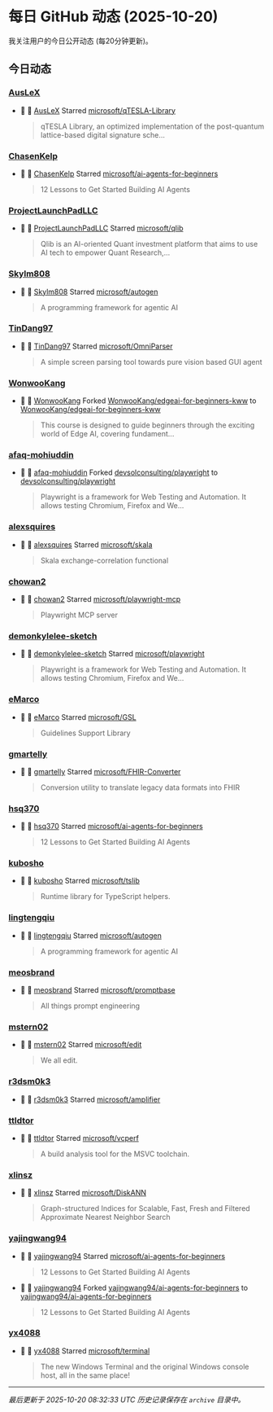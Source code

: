 # 每日 GitHub 动态 (2025-10-20)

我关注用户的今日公开动态 (每20分钟更新)。

## 今日动态

### [AusLeX](https://github.com/AusLeX)
- 🌟 👤 [AusLeX](https://github.com/AusLeX) Starred [microsoft/qTESLA-Library](https://github.com/microsoft/qTESLA-Library)
  > qTESLA Library, an optimized implementation of the post-quantum lattice-based digital signature sche...

### [ChasenKelp](https://github.com/ChasenKelp)
- 🌟 👤 [ChasenKelp](https://github.com/ChasenKelp) Starred [microsoft/ai-agents-for-beginners](https://github.com/microsoft/ai-agents-for-beginners)
  > 12 Lessons to Get Started Building AI Agents

### [ProjectLaunchPadLLC](https://github.com/ProjectLaunchPadLLC)
- 🌟 👤 [ProjectLaunchPadLLC](https://github.com/ProjectLaunchPadLLC) Starred [microsoft/qlib](https://github.com/microsoft/qlib)
  > Qlib is an AI-oriented Quant investment platform that aims to use AI tech to empower Quant Research,...

### [Skylm808](https://github.com/Skylm808)
- 🌟 👤 [Skylm808](https://github.com/Skylm808) Starred [microsoft/autogen](https://github.com/microsoft/autogen)
  > A programming framework for agentic AI

### [TinDang97](https://github.com/TinDang97)
- 🌟 👤 [TinDang97](https://github.com/TinDang97) Starred [microsoft/OmniParser](https://github.com/microsoft/OmniParser)
  > A simple screen parsing tool towards pure vision based GUI agent

### [WonwooKang](https://github.com/WonwooKang)
- 🍴 👤 [WonwooKang](https://github.com/WonwooKang) Forked [WonwooKang/edgeai-for-beginners-kww](https://github.com/WonwooKang/edgeai-for-beginners-kww) to [WonwooKang/edgeai-for-beginners-kww](https://github.com/WonwooKang/edgeai-for-beginners-kww)
  > This course is designed to guide beginners through the exciting world of Edge AI, covering fundament...

### [afaq-mohiuddin](https://github.com/afaq-mohiuddin)
- 🍴 👤 [afaq-mohiuddin](https://github.com/afaq-mohiuddin) Forked [devsolconsulting/playwright](https://github.com/devsolconsulting/playwright) to [devsolconsulting/playwright](https://github.com/devsolconsulting/playwright)
  > Playwright is a framework for Web Testing and Automation. It allows testing Chromium, Firefox and We...

### [alexsquires](https://github.com/alexsquires)
- 🌟 👤 [alexsquires](https://github.com/alexsquires) Starred [microsoft/skala](https://github.com/microsoft/skala)
  > Skala exchange-correlation functional

### [chowan2](https://github.com/chowan2)
- 🌟 👤 [chowan2](https://github.com/chowan2) Starred [microsoft/playwright-mcp](https://github.com/microsoft/playwright-mcp)
  > Playwright MCP server

### [demonkylelee-sketch](https://github.com/demonkylelee-sketch)
- 🌟 👤 [demonkylelee-sketch](https://github.com/demonkylelee-sketch) Starred [microsoft/playwright](https://github.com/microsoft/playwright)
  > Playwright is a framework for Web Testing and Automation. It allows testing Chromium, Firefox and We...

### [eMarco](https://github.com/eMarco)
- 🌟 👤 [eMarco](https://github.com/eMarco) Starred [microsoft/GSL](https://github.com/microsoft/GSL)
  > Guidelines Support Library

### [gmartelly](https://github.com/gmartelly)
- 🌟 👤 [gmartelly](https://github.com/gmartelly) Starred [microsoft/FHIR-Converter](https://github.com/microsoft/FHIR-Converter)
  > Conversion utility to translate legacy data formats into FHIR

### [hsq370](https://github.com/hsq370)
- 🌟 👤 [hsq370](https://github.com/hsq370) Starred [microsoft/ai-agents-for-beginners](https://github.com/microsoft/ai-agents-for-beginners)
  > 12 Lessons to Get Started Building AI Agents

### [kubosho](https://github.com/kubosho)
- 🌟 👤 [kubosho](https://github.com/kubosho) Starred [microsoft/tslib](https://github.com/microsoft/tslib)
  > Runtime library for TypeScript helpers.

### [lingtengqiu](https://github.com/lingtengqiu)
- 🌟 👤 [lingtengqiu](https://github.com/lingtengqiu) Starred [microsoft/autogen](https://github.com/microsoft/autogen)
  > A programming framework for agentic AI

### [meosbrand](https://github.com/meosbrand)
- 🌟 👤 [meosbrand](https://github.com/meosbrand) Starred [microsoft/promptbase](https://github.com/microsoft/promptbase)
  > All things prompt engineering

### [mstern02](https://github.com/mstern02)
- 🌟 👤 [mstern02](https://github.com/mstern02) Starred [microsoft/edit](https://github.com/microsoft/edit)
  > We all edit.

### [r3dsm0k3](https://github.com/r3dsm0k3)
- 🌟 👤 [r3dsm0k3](https://github.com/r3dsm0k3) Starred [microsoft/amplifier](https://github.com/microsoft/amplifier)

### [ttldtor](https://github.com/ttldtor)
- 🌟 👤 [ttldtor](https://github.com/ttldtor) Starred [microsoft/vcperf](https://github.com/microsoft/vcperf)
  > A build analysis tool for the MSVC toolchain.

### [xlinsz](https://github.com/xlinsz)
- 🌟 👤 [xlinsz](https://github.com/xlinsz) Starred [microsoft/DiskANN](https://github.com/microsoft/DiskANN)
  > Graph-structured Indices for Scalable, Fast, Fresh and Filtered Approximate Nearest Neighbor Search

### [yajingwang94](https://github.com/yajingwang94)
- 🌟 👤 [yajingwang94](https://github.com/yajingwang94) Starred [microsoft/ai-agents-for-beginners](https://github.com/microsoft/ai-agents-for-beginners)
  > 12 Lessons to Get Started Building AI Agents
- 🍴 👤 [yajingwang94](https://github.com/yajingwang94) Forked [yajingwang94/ai-agents-for-beginners](https://github.com/yajingwang94/ai-agents-for-beginners) to [yajingwang94/ai-agents-for-beginners](https://github.com/yajingwang94/ai-agents-for-beginners)
  > 12 Lessons to Get Started Building AI Agents

### [yx4088](https://github.com/yx4088)
- 🌟 👤 [yx4088](https://github.com/yx4088) Starred [microsoft/terminal](https://github.com/microsoft/terminal)
  > The new Windows Terminal and the original Windows console host, all in the same place!


---
*最后更新于 2025-10-20 08:32:33 UTC*
*历史记录保存在 `archive` 目录中。*
